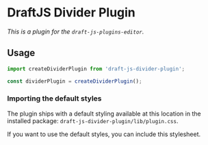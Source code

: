# DraftJS Divider Plugin

*This is a plugin for the `draft-js-plugins-editor`.*

## Usage

```js
import createDividerPlugin from 'draft-js-divider-plugin';

const dividerPlugin = createDividerPlugin();
```

### Importing the default styles

The plugin ships with a default styling available at this location in the installed package:
`draft-js-divider-plugin/lib/plugin.css`.

If you want to use the default styles, you can include this stylesheet.
<!-- Otherwise you can supply your own styles via the `theme` config option. -->
